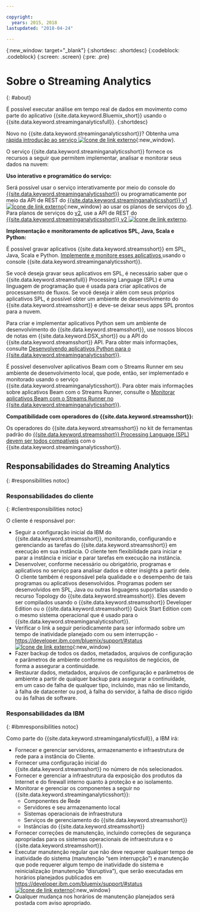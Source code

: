 ```yaml
---

copyright:
  years: 2015, 2018
lastupdated: "2018-04-24"

---
```


<!-- Attribute definitions -->
{:new_window: target="_blank"}
{:shortdesc: .shortdesc}
{:codeblock: .codeblock}
{:screen: .screen}
{:pre: .pre}

# Sobre o Streaming Analytics
{: #about}

É possível executar análise em tempo real de dados em movimento como parte do aplicativo {{site.data.keyword.Bluemix_short}} usando
o	{{site.data.keyword.streaminganalyticsfull}}.
{:shortdesc}

Novo no {{site.data.keyword.streaminganalyticsshort}}? Obtenha uma [rápida introdução ao serviço ![Ícone de link externo](../../icons/launch-glyph.svg "Ícone de link externo")](https://developer.ibm.com/streamsdev/docs/streaming-analytics-now-available-bluemix-2/){:new_window}.

O serviço {{site.data.keyword.streaminganalyticsshort}} fornece os recursos a seguir que permitem implementar, analisar e monitorar seus dados na nuvem:

**Uso interativo e programático do serviço:**

Será possível usar o serviço interativamente por meio do console do [{{site.data.keyword.streaminganalyticsshort}}](/docs/services/StreamingAnalytics/c_streams_console.html) ou programaticamente por meio da API de REST do [{{site.data.keyword.streaminganalyticsshort}} v1![Ícone de link externo](../../icons/launch-glyph.svg "Ícone de link externo")](https://console.bluemix.net/apidocs/220){:new_window} ao usar os planos de serviços do [v1](/docs/services/StreamingAnalytics/service_plans.html). Para planos de serviços do [v2](/docs/services/StreamingAnalytics/service_plans.html), use a API de REST do [{{site.data.keyword.streaminganalyticsshort}} v2 ![Ícone de link externo](../../icons/launch-glyph.svg "Ícone de link externo")](https://console.bluemix.net/apidocs/1939).

**Implementação e monitoramento de aplicativos SPL, Java, Scala e Python:**

É possível gravar aplicativos {{site.data.keyword.streamsshort}} em SPL, Java, Scala e Python. [Implemente e monitore esses aplicativos ](/docs/services/StreamingAnalytics/t_deploytocloud.html) usando o console {{site.data.keyword.streaminganalyticsshort}}.

Se você deseja gravar seus aplicativos em SPL, é necessário saber que o {{site.data.keyword.streamsfull}} Processing Language (SPL) é uma linguagem de programação que é usada para criar aplicativos de processamento de fluxos. Se você deseja ir além com seus próprios aplicativos SPL, é possível obter um ambiente de desenvolvimento do {{site.data.keyword.streamsshort}} e deve-se deixar seus apps SPL prontos para a nuvem.

Para criar e implementar aplicativos Python sem um ambiente de desenvolvimento do {{site.data.keyword.streamsshort}}, use nossos blocos de notas em {{site.data.keyword.DSX_short}} ou a API do {{site.data.keyword.streamsshort}} API. Para obter mais informações, consulte [Desenvolvendo aplicativos Python para o {{site.data.keyword.streaminganalyticsshort}}](/docs/services/StreamingAnalytics/t_develop_apps_python.html).

É possível desenvolver aplicativos Beam com o Streams Runner em seu ambiente de desenvolvimento local, que pode, então, ser implementado e monitorado usando o serviço {{site.data.keyword.streaminganalyticsshort}}. Para obter mais informações sobre aplicativos Beam com o Streams Runner, consulte o [Monitorar aplicativos Beam com o Streams Runner no {{site.data.keyword.streaminganalyticsshort}}](docs/services/StreamingAnalytics/gs_beamrunner.html).


**Compatibilidade com operadores do {{site.data.keyword.streamsshort}}:**

Os operadores do {{site.data.keyword.streamsshort}} no kit de ferramentas padrão do [{{site.data.keyword.streamsshort}} Processing Language (SPL) devem ser todos compatíveis](/docs/services/StreamingAnalytics/compatible_toolkits.html) com o {{site.data.keyword.streaminganalyticsshort}}.

## Responsabilidades do Streaming Analytics
{: #responsibilities notoc}

### Responsabilidades do cliente
{: #clientresponsibilities notoc}

O cliente é responsável por:

* Seguir a configuração inicial da IBM do {{site.data.keyword.streamsshort}}, monitorando, configurando e gerenciando as tarefas do {{site.data.keyword.streamsshort}} em execução em sua instância. O cliente tem flexibilidade para iniciar e parar a instância e iniciar e parar tarefas em execução na instância.
* Desenvolver, conforme necessário ou obrigatório, programas e aplicativos no serviço para analisar dados e obter insights a partir dele. O cliente também é responsável pela qualidade e o desempenho de tais programas ou aplicativos desenvolvidos. Programas podem ser desenvolvidos em SPL, Java ou outras linguagens suportadas usando o recurso Topology do {{site.data.keyword.streamsshort}}. Eles devem ser compilados usando o {{site.data.keyword.streamsshort}} Developer Edition ou o {{site.data.keyword.streamsshort}} Quick Start Edition com o mesmo sistema operacional que é usado para o {{site.data.keyword.streaminganalyticsshort}}.
* Verificar o link a seguir periodicamente para ser informado sobre um tempo de inatividade planejado com ou sem interrupção - [https://developer.ibm.com/bluemix/support/#status ![Ícone de link externo](../../icons/launch-glyph.svg "Ícone de link externo")](https://developer.ibm.com/bluemix/support/#status){:new_window}  
* Fazer backup de todos os dados, metadados, arquivos de configuração e parâmetros de ambiente conforme os requisitos de negócios, de forma a assegurar a continuidade.
* Restaurar dados, metadados, arquivos de configuração e parâmetros de ambiente a partir de qualquer backup para assegurar a continuidade, em um caso de falha de qualquer tipo, incluindo, mas não se limitando, à falha de datacenter ou pod, à falha do servidor, à falha de disco rígido ou às falhas de software.

### Responsabilidades da IBM
{: #ibmresponsibilities notoc}

Como parte do {{site.data.keyword.streaminganalyticsfull}}, a IBM irá:

* Fornecer e gerenciar servidores, armazenamento e infraestrutura de rede para a instância do Cliente.
* Fornecer uma configuração inicial do {{site.data.keyword.streamsshort}} no número de nós selecionados.
* Fornecer e gerenciar a infraestrutura da exposição dos produtos da Internet e do firewall interno quanto à proteção e ao isolamento.
* Monitorar e gerenciar os componentes a seguir no {{site.data.keyword.streaminganalyticsshort}}:
	* Componentes de Rede
	* Servidores e seu armazenamento local
	* Sistemas operacionais de infraestrutura
	* Serviços de gerenciamento do {{site.data.keyword.streamsshort}}
	* Instâncias do {{site.data.keyword.streamsshort}}
* Fornecer correções de manutenção, incluindo correções de segurança apropriadas para os sistemas operacionais de infraestrutura e o {{site.data.keyword.streamsshort}}.
* Executar manutenção regular que não deve requerer qualquer tempo de inatividade do sistema (manutenção “sem interrupção”) e manutenção que pode requerer algum tempo de inatividade do sistema e reinicialização (manutenção “disruptiva”), que serão executadas em horários planejados publicados em [https://developer.ibm.com/bluemix/support/#status ![Ícone de link externo](../../icons/launch-glyph.svg "Ícone de link externo")](https://developer.ibm.com/bluemix/support/#status){:new_window}
* Qualquer mudança nos horários de manutenção planejados será postada com aviso apropriado.
